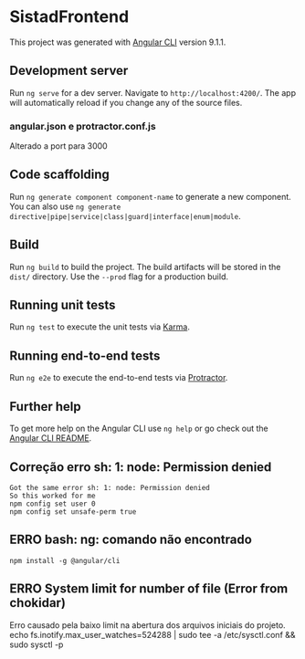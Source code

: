 # SistadFrontend

This project was generated with [Angular CLI](https://github.com/angular/angular-cli) version 9.1.1.

## Development server

Run `ng serve` for a dev server. Navigate to `http://localhost:4200/`. The app will automatically reload if you change any of the source files.
### angular.json e protractor.conf.js
  Alterado a port para 3000

## Code scaffolding

Run `ng generate component component-name` to generate a new component. You can also use `ng generate directive|pipe|service|class|guard|interface|enum|module`.

## Build

Run `ng build` to build the project. The build artifacts will be stored in the `dist/` directory. Use the `--prod` flag for a production build.

## Running unit tests

Run `ng test` to execute the unit tests via [Karma](https://karma-runner.github.io).

## Running end-to-end tests

Run `ng e2e` to execute the end-to-end tests via [Protractor](http://www.protractortest.org/).

## Further help

To get more help on the Angular CLI use `ng help` or go check out the [Angular CLI README](https://github.com/angular/angular-cli/blob/master/README.md).

## Correção erro sh: 1: node: Permission denied

	Got the same error sh: 1: node: Permission denied
	So this worked for me
	npm config set user 0
	npm config set unsafe-perm true

## ERRO bash: ng: comando não encontrado
	npm install -g @angular/cli

## ERRO System limit for number of file (Error from chokidar)
Erro causado pela baixo limit na abertura dos arquivos iniciais do projeto.
echo fs.inotify.max_user_watches=524288 | sudo tee -a /etc/sysctl.conf && sudo sysctl -p
